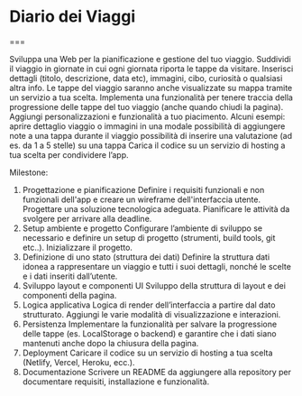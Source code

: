 # Diario dei Viaggi

===

Sviluppa una Web per la pianificazione e gestione del tuo viaggio. Suddividi il viaggio in giornate in cui ogni giornata riporta le tappe da visitare. Inserisci dettagli (titolo, descrizione, data etc), immagini, cibo, curiosità o qualsiasi altra info.
Le tappe del viaggio saranno anche visualizzate su mappa tramite un servizio a tua scelta.
Implementa una funzionalità per tenere traccia della progressione delle tappe del tuo viaggio (anche quando chiudi la pagina).
Aggiungi personalizzazioni e funzionalità a tuo piacimento. Alcuni esempi:
aprire dettaglio viaggio o immagini in una modale
possibilità di aggiungere note a una tappa durante il viaggio
possibilità di inserire una valutazione (ad es. da 1 a 5 stelle) su una tappa
Carica il codice su un servizio di hosting a tua scelta per condividere l’app.

Milestone:
1. Progettazione e pianificazione
Definire i requisiti funzionali e non funzionali dell'app e creare un wireframe dell'interfaccia utente. Progettare una soluzione tecnologica adeguata. Pianificare le attività da svolgere per arrivare alla deadline.
2. Setup ambiente e progetto
Configurare l’ambiente di sviluppo se necessario e definire un setup di progetto (strumenti, build tools, git etc..). Inizializzare il progetto.
3. Definizione di uno stato (struttura dei dati)
Definire la struttura dati idonea a rappresentare un viaggio e tutti i suoi dettagli, nonché le scelte e i dati inseriti dall’utente.
4. Sviluppo layout e componenti UI
Sviluppo della struttura di layout e dei componenti della pagina.
5. Logica applicativa
Logica di render dell’interfaccia a partire dal dato strutturato. Aggiungi le varie modalità di visualizzazione e interazioni.
6. Persistenza
Implementare la funzionalità per salvare la progressione delle tappe (es. LocalStorage o backend) e garantire che i dati siano mantenuti anche dopo la chiusura della pagina.
7. Deployment
Caricare il codice su un servizio di hosting a tua scelta (Netlify, Vercel, Heroku, ecc.).
8. Documentazione
Scrivere un README da aggiungere alla repository per documentare requisiti, installazione e funzionalità.
